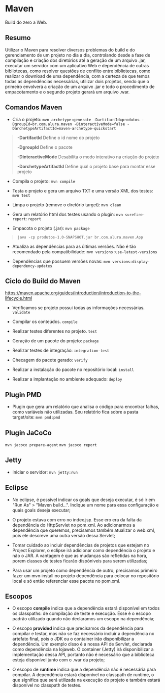 # Maven
Build do zero a Web.

## Resumo
Utilizar o Maven para resolver diversos problemas do build e do gerenciamento de um projeto no dia a dia, controlando desde a fase de compilação e criação dos diretórios até a geração de um arquivo .jar, executar um servidor com um aplicativo Web e dependência de outras bibliotecas, como resolver questões de conflito entre bibliotecas, como realizar o download de uma dependência, com a certeza de que temos todas as dependências necessárias, utilizar dois projetos, sendo que o primeiro envolverá a criação de um arquivo .jar e todo o procedimento de empacotamento e o segundo projeto gerará um arquivo .war.

## Comandos Maven
* Cria o projeto:
``mvn archetype:generate -DartifactId=produtos -DgroupId=br.com.alura.maven -DinteractiveMode=false -DarchetypeArtifactId=maven-archetype-quickstart``

> **-DartifactId** Define o id nome do projeto
>
> **-DgroupId** Define o pacote
>
> **-DinteractiveMode** Desabilita o modo interativo na criação do projeto
>
> **-DarchetypeArtifactId** Define qual o projeto base para montar esse projeto

* Compila o projeto:
``mvn compile``

* Testa o projeto e gera um arquivo TXT e uma versão XML dos testes:
``mvn test``

* Limpa o projeto (remove o diretório target):
``mvn clean``

* Gera um relatório html dos testes usando o plugin:
``mvn surefire-report:report``

* Empacota o projeto (.jar):
``mvn package``
> ``java -cp produtos-1.0-SNAPSHOT.jar br.com.alura.maven.App``

* Atualiza as dependências para as últimas versões. Não é tão recomendado pela compatibilidade:
``mvn versions:use-latest-versions``

* Dependências que possuem versões novas:
``mvn versions:display-dependency-updates``


## Ciclo do Build do Maven 
<https://maven.apache.org/guides/introduction/introduction-to-the-lifecycle.html> 

* Verificamos se projeto possui todas as informações necessárias.
``validate``

* Compilar os conteúdos.
``compile``

* Realizar testes diferentes no projeto.
``test`` 
 
* Geração de um pacote do projeto:
``package``
  
* Realizar testes de integração:
``integration-test``

* Checagem do pacote gerado:
``verify``

* Realizar a instalação do pacote no repositório local:
``install``

* Realizar a implantação no ambiente adequado: 
``deploy``

## Plugin PMD
* Plugin que gera um relatório que analisa o código para encontrar falhas, como variáveis não utilizadas. Seu relatório fica sobre a pasta target/site:
``mvn pmd:pmd``

## Plugin JaCoCo
``mvn jacoco prepare-agent``
``mvn jacoco report``

## Jetty
- Iniciar o servidor:
``mvn jetty:run``

## Eclipse
- No eclipse, é possível indicar os goals que deseja executar, é só ir em "Run As" > "Maven build...". Indique um nome para essa configuração e quais goals deseja executar;

- O projeto estava com erro no index.jsp. Esse ero era da falta da dependência do HttpServlet no pom.xml. Ao adicionarmos a dependência que queremos, precisamos também atualizar o web.xml, pois ele descreve uma outra versão dessa Servlet;

- Tomar cuidado ao incluir dependências de projetos que estejam no Project Explorer, o eclipse irá adicionar como dependência o projeto e não o JAR. A vantagem é que as mudanças são refletidas na hora, porem classes de testes ficarão dispóniveis para serem utilizadas; 

- Para usar um projeto como dependência de outro, precisamos primeiro fazer um mvn install no projeto dependência para colocar no repositório local e só então referenciar esse pacote no pom.xml.

## Escopos
- O escopo **compile** indica que a dependência estará disponível em todos os classpaths: de compilação de teste e execução. Esse é o escopo padrão utilizado quando não declaramos um escopo na dependência;

- O escopo **provided** indica que precisamos da dependência para compilar e testar, mas não se faz necessário incluir a dependência no artefato final, pois o JDK ou o container irão disponibilizar a dependência. Um exemplo disso é a nossa API de Servlet, declarada como dependência na lojaweb. O container (Jetty) irá disponibilizar a implementação dessa API, portanto não é necessário que a biblioteca esteja disponível junto com o .war da projeto;

- O escopo de **runtime** indica que a dependência não é necessária para compilar. A dependência estará disponível no classpath de runtime, o que significa que será utilizada na execução do projeto e também estará disponível no classpath de testes.

